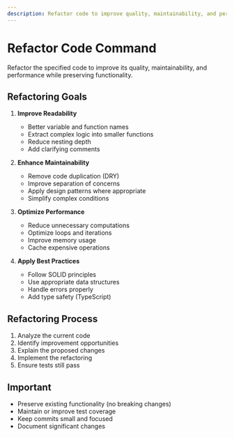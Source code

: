 ```yaml
---
description: Refactor code to improve quality, maintainability, and performance
---
```


# Refactor Code Command

Refactor the specified code to improve its quality, maintainability, and performance while preserving functionality.

## Refactoring Goals

1. **Improve Readability**
   - Better variable and function names
   - Extract complex logic into smaller functions
   - Reduce nesting depth
   - Add clarifying comments

2. **Enhance Maintainability**
   - Remove code duplication (DRY)
   - Improve separation of concerns
   - Apply design patterns where appropriate
   - Simplify complex conditions

3. **Optimize Performance**
   - Reduce unnecessary computations
   - Optimize loops and iterations
   - Improve memory usage
   - Cache expensive operations

4. **Apply Best Practices**
   - Follow SOLID principles
   - Use appropriate data structures
   - Handle errors properly
   - Add type safety (TypeScript)

## Refactoring Process

1. Analyze the current code
2. Identify improvement opportunities
3. Explain the proposed changes
4. Implement the refactoring
5. Ensure tests still pass

## Important

- Preserve existing functionality (no breaking changes)
- Maintain or improve test coverage
- Keep commits small and focused
- Document significant changes
